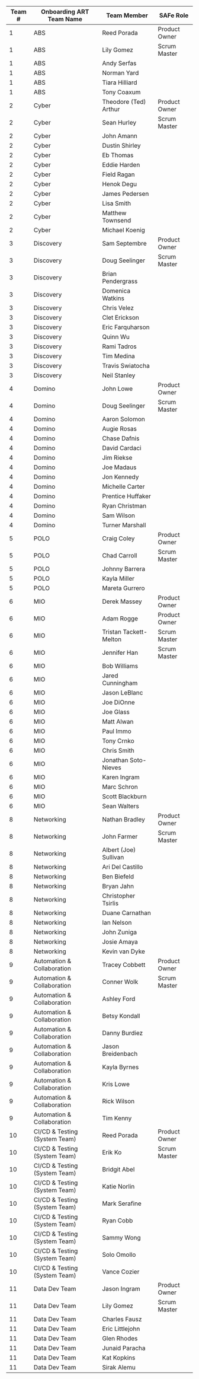 | Team # | Onboarding ART Team Name      | Team Member            | SAFe Role     |
|--------|-------------------------------|------------------------|---------------|
| 1      | ABS                           | Reed Porada            | Product Owner |
| 1      | ABS                           | Lily Gomez             | Scrum Master  |
| 1      | ABS                           | Andy Serfas            |               |
| 1      | ABS                           | Norman Yard            |               |
| 1      | ABS                           | Tiara Hilliard         |               |
| 1      | ABS                           | Tony Coaxum            |               |
| 2      | Cyber                         | Theodore (Ted) Arthur  | Product Owner |
| 2      | Cyber                         | Sean Hurley            | Scrum Master  |
| 2      | Cyber                         | John Amann             |               |
| 2      | Cyber                         | Dustin Shirley         |               |
| 2      | Cyber                         | Eb Thomas              |               |
| 2      | Cyber                         | Eddie Harden           |               |
| 2      | Cyber                         | Field Ragan            |               |
| 2      | Cyber                         | Henok Degu             |               |
| 2      | Cyber                         | James Pedersen         |               |
| 2      | Cyber                         | Lisa Smith             |               |
| 2      | Cyber                         | Matthew Townsend       |               |
| 2      | Cyber                         | Michael Koenig         |               |
| 3      | Discovery                     | Sam Septembre          | Product Owner |
| 3      | Discovery                     | Doug Seelinger         | Scrum Master  |
| 3      | Discovery                     | Brian Pendergrass      |               |
| 3      | Discovery                     | Domenica Watkins       |               |
| 3      | Discovery                     | Chris Velez            |               |
| 3      | Discovery                     | Clet Erickson          |               |
| 3      | Discovery                     | Eric Farquharson       |               |
| 3      | Discovery                     | Quinn Wu               |               |
| 3      | Discovery                     | Rami Tadros            |               |
| 3      | Discovery                     | Tim Medina             |               |
| 3      | Discovery                     | Travis Swiatocha       |               |
| 3      | Discovery                     | Neil Stanley           |               |
| 4      | Domino                        | John Lowe              | Product Owner |
| 4      | Domino                        | Doug Seelinger         | Scrum Master  |
| 4      | Domino                        | Aaron Solomon          |               |
| 4      | Domino                        | Augie Rosas            |               |
| 4      | Domino                        | Chase Dafnis           |               |
| 4      | Domino                        | David Cardaci          |               |
| 4      | Domino                        | Jim Riekse             |               |
| 4      | Domino                        | Joe Madaus             |               |
| 4      | Domino                        | Jon Kennedy            |               |
| 4      | Domino                        | Michelle Carter        |               |
| 4      | Domino                        | Prentice Huffaker      |               |
| 4      | Domino                        | Ryan Christman         |               |
| 4      | Domino                        | Sam Wilson             |               |
| 4      | Domino                        | Turner Marshall        |               |
| 5      | POLO                          | Craig Coley            | Product Owner |
| 5      | POLO                          | Chad Carroll           | Scrum Master  |
| 5      | POLO                          | Johnny Barrera         |               |
| 5      | POLO                          | Kayla Miller           |               |
| 5      | POLO                          | Mareta Gurrero         |               |
| 6      | MIO                           | Derek Massey           | Product Owner |
| 6      | MIO                           | Adam Rogge             | Product Owner |
| 6      | MIO                           | Tristan Tackett-Melton | Scrum Master  |
| 6      | MIO                           | Jennifer Han           | Scrum Master  |
| 6      | MIO                           | Bob Williams           |               |
| 6      | MIO                           | Jared Cunningham       |               |
| 6      | MIO                           | Jason LeBlanc          |               |
| 6      | MIO                           | Joe DiOnne             |               |
| 6      | MIO                           | Joe Glass              |               |
| 6      | MIO                           | Matt Alwan             |               |
| 6      | MIO                           | Paul Immo              |               |
| 6      | MIO                           | Tony Crnko             |               |
| 6      | MIO                           | Chris Smith            |               |
| 6      | MIO                           | Jonathan Soto-Nieves   |               |
| 6      | MIO                           | Karen Ingram           |               |
| 6      | MIO                           | Marc Schron            |               |
| 6      | MIO                           | Scott Blackburn        |               |
| 6      | MIO                           | Sean Walters           |               |
| 8      | Networking                    | Nathan Bradley         | Product Owner |
| 8      | Networking                    | John Farmer            | Scrum Master  |
| 8      | Networking                    | Albert (Joe) Sullivan  |               |
| 8      | Networking                    | Ari Del Castillo       |               |
| 8      | Networking                    | Ben Biefeld            |               |
| 8      | Networking                    | Bryan Jahn             |               |
| 8      | Networking                    | Christopher Tsirlis    |               |
| 8      | Networking                    | Duane Carnathan        |               |
| 8      | Networking                    | Ian Nelson             |               |
| 8      | Networking                    | John Zuniga            |               |
| 8      | Networking                    | Josie Amaya            |               |
| 8      | Networking                    | Kevin van Dyke         |               |
| 9      | Automation & Collaboration    | Tracey Cobbett         | Product Owner |
| 9      | Automation & Collaboration    | Conner Wolk            | Scrum Master  |
| 9      | Automation & Collaboration    | Ashley Ford            |               |
| 9      | Automation & Collaboration    | Betsy Kondall          |               |
| 9      | Automation & Collaboration    | Danny Burdiez          |               |
| 9      | Automation & Collaboration    | Jason Breidenbach      |               |
| 9      | Automation & Collaboration    | Kayla Byrnes           |               |
| 9      | Automation & Collaboration    | Kris Lowe              |               |
| 9      | Automation & Collaboration    | Rick Wilson            |               |
| 9      | Automation & Collaboration    | Tim Kenny              |               |
| 10     | CI/CD & Testing (System Team) | Reed Porada            | Product Owner |
| 10     | CI/CD & Testing (System Team) | Erik Ko                | Scrum Master  |
| 10     | CI/CD & Testing (System Team) | Bridgit Abel           |               |
| 10     | CI/CD & Testing (System Team) | Katie Norlin           |               |
| 10     | CI/CD & Testing (System Team) | Mark Serafine          |               |
| 10     | CI/CD & Testing (System Team) | Ryan Cobb              |               |
| 10     | CI/CD & Testing (System Team) | Sammy Wong             |               |
| 10     | CI/CD & Testing (System Team) | Solo Omollo            |               |
| 10     | CI/CD & Testing (System Team) | Vance Cozier           |               |
| 11     | Data Dev Team                 | Jason Ingram           | Product Owner |
| 11     | Data Dev Team                 | Lily Gomez             | Scrum Master  |
| 11     | Data Dev Team                 | Charles Fausz          |               |
| 11     | Data Dev Team                 | Eric Littlejohn        |               |
| 11     | Data Dev Team                 | Glen Rhodes            |               |
| 11     | Data Dev Team                 | Junaid Paracha         |               |
| 11     | Data Dev Team                 | Kat Kopkins            |               |
| 11     | Data Dev Team                 | Sirak Alemu            |               |
